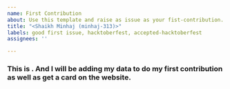 ```yaml
---
name: First Contribution
about: Use this template and raise as issue as your fist-contribution.
title: "<Shaikh Minhaj (minhaj-313)>"
labels: good first issue, hacktoberfest, accepted-hacktoberfest
assignees: ''

---
```


### This is <minhaj-313>. And I will be adding my data to do my first contribution as well as get a card on the website.
